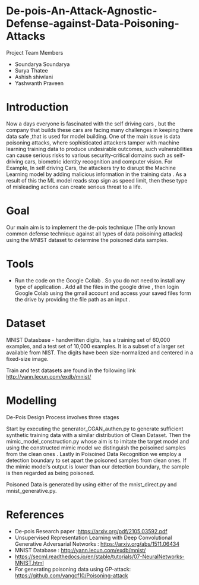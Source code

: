# De-pois-An-Attack-Agnostic-Defense-against-Data-Poisoning-Attacks

Project Team Members 
- Soundarya Soundarya 
- Surya Thatee
- Ashish shiwlani
- Yashwanth Praveen

# Introduction

Now a days everyone is fascinated with the self driving cars , but the company that builds these cars are facing many challenges in keeping there data safe ,that is used for model building. One of the main issue is data poisoning attacks,  where sophisticated attackers tamper with machine learning training data to produce undesirable outcomes, such vulnerabilities can cause serious risks to various security-critical domains such as self-driving cars, biometric identity recognition and computer vision. For Example, In self driving Cars, the attackers try to disrupt the Machine Learning model by adding malicious information in the training data . As a result of this the ML model reads stop sign as speed limit, then these type of misleading actions can create serious threat to a life.

# Goal 

Our main aim is to implement the de-pois technique (The only known common defense technique against all types of data poisoining attacks) using the MNIST dataset to determine the poisoned data samples. 

# Tools

- Run the code on the Google Collab . So you do not need to install any type of application . Add all the files in the google drive , then login Google Colab using the gmail account and access your saved files form the drive by providing the file path as an input .

# Dataset

MNIST Datasbase - handwritten digits, has a training set of 60,000 examples, and a test set of 10,000 examples. It is a subset of a larger set available from NIST. The digits have been size-normalized and centered in a fixed-size image.

Train and test datasets are found in the following link
http://yann.lecun.com/exdb/mnist/



# Modelling

De-Pois Design Process involves three stages 

Start by executing the generator_CGAN_authen.py to generate sufficient synthetic training data with a similar distribution of Clean Dataset. Then the mimic_model_construction.py whose aim is to imitate the target model and using the constructed mimic model we distinguish the poisoined samples from the clean ones . Lastly in Poisoined Data Recognition we employ a detection boundary to set apart the poisoned samples from clean ones. If the mimic model’s output is lower than our detection boundary, the sample is then regarded as being poisoned.

Poisoned Data is generated by using either of the mnist_direct.py and mnist_generative.py. 


# References

- De-pois Research paper :https://arxiv.org/pdf/2105.03592.pdf
- Unsupervised Representation Learning with Deep Convolutional Generative Adversarial Networks : https://arxiv.org/abs/1511.06434
- MNIST Database : http://yann.lecun.com/exdb/mnist/
- https://secml.readthedocs.io/en/stable/tutorials/07-NeuralNetworks-MNIST.html
- For generating poisoning data using GP-attack: https://github.com/yangcf10/Poisoning-attack
